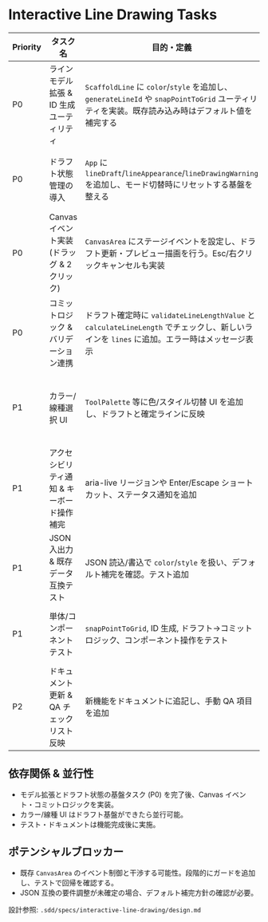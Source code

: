 # Interactive Line Drawing Tasks

| Priority | タスク名 | 目的・定義 | 対象ファイル | DoD | 担当 |
| --- | --- | --- | --- | --- | --- |
| P0 | ラインモデル拡張 & ID 生成ユーティリティ | `ScaffoldLine` に `color`/`style` を追加し、`generateLineId` や `snapPointToGrid` ユーティリティを実装。既存読み込み時はデフォルト値を補完する | `src/types.ts`, `src/utils/lineGeometry.ts`, `src/utils/validation.ts`, `src/utils/lineId.ts`(新規), `src/App.tsx` | 型エラーなしでビルド成功、旧 JSON 読み込みで既存ラインに色/線種が設定される | 未割当 |
| P0 | ドラフト状態管理の導入 | `App` に `lineDraft`/`lineAppearance`/`lineDrawingWarning` を追加し、モード切替時にリセットする基盤を整える | `src/App.tsx`, `src/types.ts` | 状態が初期化され、描画モード外ではドラフトが存在しない | 未割当 |
| P0 | Canvas イベント実装 (ドラッグ & 2クリック) | `CanvasArea` にステージイベントを設定し、ドラフト更新・プレビュー描画を行う。Esc/右クリックキャンセルも実装 | `src/components/CanvasArea.tsx`, `src/utils/snap.ts`, `src/App.css` | ドラッグ/クリック操作でプレビューが表示され、キャンセルで消える | 未割当 |
| P0 | コミットロジック & バリデーション連携 | ドラフト確定時に `validateLineLengthValue` と `calculateLineLength` でチェックし、新しいラインを `lines` に追加。エラー時はメッセージ表示 | `src/App.tsx`, `src/utils/lineGeometry.ts`, `src/components/StatusBar.tsx`(必要なら) | 妥当な操作でラインが追加され、短すぎる場合はエラー表示される | 未割当 |
| P1 | カラー/線種選択 UI | `ToolPalette` 等に色/スタイル切替 UI を追加し、ドラフトと確定ラインに反映 | `src/components/ToolPalette.tsx`, `src/App.tsx`, `src/App.css` | UI から選択した色/線種がプレビュー・確定ラインに適用される | 未割当 |
| P1 | アクセシビリティ通知 & キーボード操作補完 | aria-live リージョンや Enter/Escape ショートカット、ステータス通知を追加 | `src/App.tsx`, `src/App.css`, `src/components/StatusBar.tsx` | 画面読み上げでモード開始/確定/キャンセルが通知され、Enter/Escape が動作する | 未割当 |
| P1 | JSON 入出力 & 既存データ互換テスト | JSON 読込/書込で `color`/`style` を扱い、デフォルト補完を確認。テスト追加 | `src/App.tsx`, `tests/line-drawing.test.ts`(新規) | JSON 保存/読込で色・線種が保持され、テストがパス | 未割当 |
| P1 | 単体/コンポーネントテスト | `snapPointToGrid`, ID 生成, ドラフト→コミットロジック、コンポーネント操作をテスト | `tests/*.ts`, `tests/components/*.tsx` | テストケースが設計に沿って追加され、`npm run test` がグリーン | 未割当 |
| P2 | ドキュメント更新 & QA チェックリスト反映 | 新機能をドキュメントに追記し、手動 QA 項目を追加 | `docs/scaffdraw-requirements.md`, `.sdd/specs/archives/*`, README 等 | ドキュメントに操作手順と制約が追加され、QA チェックリストが整備される | 未割当 |

## 依存関係 & 並行性
- モデル拡張とドラフト状態の基盤タスク (P0) を完了後、Canvas イベント・コミットロジックを実装。
- カラー/線種 UI はドラフト基盤ができたら並行可能。
- テスト・ドキュメントは機能完成後に実施。

## ポテンシャルブロッカー
- 既存 `CanvasArea` のイベント制御と干渉する可能性。段階的にガードを追加し、テストで回帰を確認する。
- JSON 互換の要件調整が未確定の場合、デフォルト補完方針の確認が必要。

設計参照: `.sdd/specs/interactive-line-drawing/design.md`
